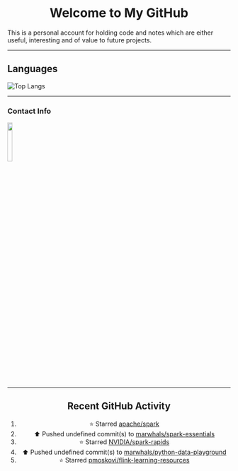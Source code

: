 <div style="text-align: center;">

# Welcome to My GitHub

</div>

This is a personal account for holding code and notes which are either useful, interesting and of value to future projects.

---
## Languages

![Top Langs](https://github-readme-stats.vercel.app/api/top-langs/?username=marwhals&layout=compact&bg_color=282c34&text_color=ffffff&title_color=ff5733)
 
---

### Contact Info

<a href="https://www.linkedin.com/in/marjanmubarok/">
  <img src="https://upload.wikimedia.org/wikipedia/commons/0/01/LinkedIn_Logo.svg" width="15%">
</a>

---

<div style="text-align: center;">

## Recent GitHub Activity

<!--RECENT_ACTIVITY:start-->
1. ⭐ Starred [apache/spark](https://github.com/apache/spark)<br>
2. ⬆️ Pushed undefined commit(s) to [marwhals/spark-essentials](https://github.com/marwhals/spark-essentials)<br>
3. ⭐ Starred [NVIDIA/spark-rapids](https://github.com/NVIDIA/spark-rapids)<br>
4. ⬆️ Pushed undefined commit(s) to [marwhals/python-data-playground](https://github.com/marwhals/python-data-playground)<br>
5. ⭐ Starred [pmoskovi/flink-learning-resources](https://github.com/pmoskovi/flink-learning-resources)<br>
<!--RECENT_ACTIVITY:end-->

</div>